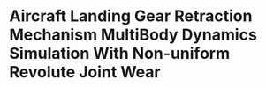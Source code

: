 # Aircraft Landing Gear Retraction Mechanism MultiBody Dynamics Simulation With Non-uniform Revolute Joint Wear


